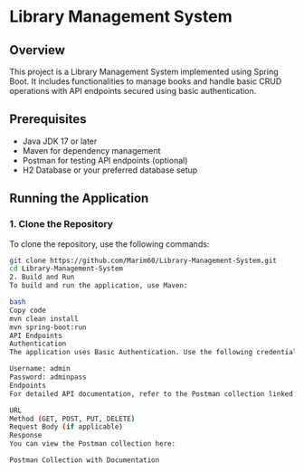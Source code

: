 # Library Management System

## Overview
This project is a Library Management System implemented using Spring Boot. It includes functionalities to manage books and handle basic CRUD operations with API endpoints secured using basic authentication.

## Prerequisites
- Java JDK 17 or later
- Maven for dependency management
- Postman for testing API endpoints (optional)
- H2 Database or your preferred database setup

## Running the Application

### 1. Clone the Repository


To clone the repository, use the following commands:

```bash
git clone https://github.com/Marim60/Library-Management-System.git
cd Library-Management-System
2. Build and Run
To build and run the application, use Maven:

bash
Copy code
mvn clean install
mvn spring-boot:run
API Endpoints
Authentication
The application uses Basic Authentication. Use the following credentials:

Username: admin
Password: adminpass
Endpoints
For detailed API documentation, refer to the Postman collection linked below. The collection provides comprehensive details for each endpoint, including:

URL
Method (GET, POST, PUT, DELETE)
Request Body (if applicable)
Response
You can view the Postman collection here:

Postman Collection with Documentation
